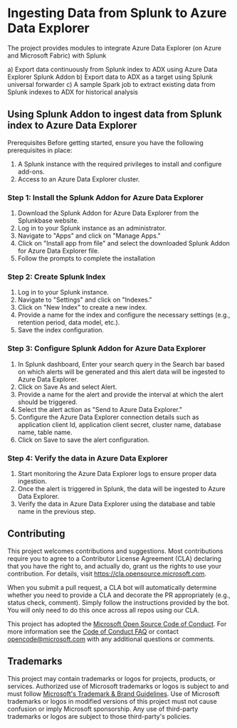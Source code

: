# Ingesting Data from Splunk to Azure Data Explorer

The project provides modules to integrate Azure Data Explorer (on Azure and Microsoft Fabric) with Splunk

a) Export data continuously from Splunk index to ADX using Azure Data Explorer Splunk Addon
b) Export data to ADX as a target using Splunk universal forwarder
c) A sample Spark job to extract existing data from Splunk indexes to ADX for historical analysis

## Using Splunk Addon to ingest data from Splunk index to Azure Data Explorer
Prerequisites
Before getting started, ensure you have the following prerequisites in place:

1. A Splunk instance with the required privileges to install and configure add-ons.
2. Access to an Azure Data Explorer cluster.

### Step 1: Install the Splunk Addon for Azure Data Explorer
1. Download the Splunk Addon for Azure Data Explorer from the Splunkbase website.
2. Log in to your Splunk instance as an administrator.
3. Navigate to "Apps" and click on "Manage Apps."
4. Click on "Install app from file" and select the downloaded Splunk Addon for Azure Data Explorer file.
5. Follow the prompts to complete the installation

### Step 2: Create Splunk Index
1. Log in to your Splunk instance.
2. Navigate to "Settings" and click on "Indexes."
3. Click on "New Index" to create a new index.
4. Provide a name for the index and configure the necessary settings (e.g., retention period, data model, etc.).
5. Save the index configuration.

### Step 3: Configure Splunk Addon for Azure Data Explorer
1. In Splunk dashboard, Enter your search query in the Search bar based on which alerts will be generated and this alert data will be ingested to Azure Data Explorer.
3. Click on Save As and select Alert.
4. Provide a name for the alert and provide the interval at which the alert should be triggered.
5. Select the alert action as "Send to Azure Data Explorer."
6. Configure the Azure Data Explorer connection details such as application client Id, application client secret, cluster name, database name, table name.
7. Click on Save to save the alert configuration.

### Step 4: Verify the data in Azure Data Explorer
1. Start monitoring the Azure Data Explorer logs to ensure proper data ingestion.
2. Once the alert is triggered in Splunk, the data will be ingested to Azure Data Explorer.
3. Verify the data in Azure Data Explorer using the database and table name in the previous step.


## Contributing

This project welcomes contributions and suggestions.  Most contributions require you to agree to a
Contributor License Agreement (CLA) declaring that you have the right to, and actually do, grant us
the rights to use your contribution. For details, visit https://cla.opensource.microsoft.com.

When you submit a pull request, a CLA bot will automatically determine whether you need to provide
a CLA and decorate the PR appropriately (e.g., status check, comment). Simply follow the instructions
provided by the bot. You will only need to do this once across all repos using our CLA.

This project has adopted the [Microsoft Open Source Code of Conduct](https://opensource.microsoft.com/codeofconduct/).
For more information see the [Code of Conduct FAQ](https://opensource.microsoft.com/codeofconduct/faq/) or
contact [opencode@microsoft.com](mailto:opencode@microsoft.com) with any additional questions or comments.

## Trademarks

This project may contain trademarks or logos for projects, products, or services. Authorized use of Microsoft 
trademarks or logos is subject to and must follow 
[Microsoft's Trademark & Brand Guidelines](https://www.microsoft.com/en-us/legal/intellectualproperty/trademarks/usage/general).
Use of Microsoft trademarks or logos in modified versions of this project must not cause confusion or imply Microsoft sponsorship.
Any use of third-party trademarks or logos are subject to those third-party's policies.
